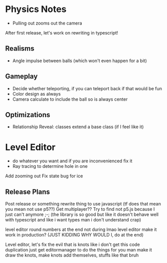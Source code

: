 # Physics Notes
- Pulling out zooms out the camera

After first release, let's work on rewriting in typescript!

## Realisms
- Angle impulse between balls (which won't even happen for a bit)
<!-- - Find a way to show physics is real (momentum is the only way) -->
<!-- - Angle impulse calculations? -->
<!-- - Stop double colliding (push out of it) ??? this still a thing in 2024? -->

## Gameplay
- Decide whether teleporting, if you can teleport back if that would be fun
- Color design as always
- Camera calculate to include the ball so is always center

## Optimizations
<!-- - Implement a quadtree
- Due to mostly static nature of the program (few dynamic objects and calculations with many statics)
    - Have quadtree store components of static for collisions (e.g. line collision, circle collision)
- No need for dynamic objects optimizations -->

- Relationship Reveal: classes extend a base class (if I feel like it)
    <!-- - make your own editorCamera -->

<!-- ## CCD
CCD by halving velocity and multiple substeps (todo: calculations on ratio & further optimizations)
- Boundary clipping redundancies (centripetal)? Is worth it?
    - Same with polygons as a radial force (centrifugal) in case ball goes inside
    - dt -->

# Level Editor
<!-- - We need to redo gamemanager and editormanager I think
    - Re-evaluate the meaning of "generateLevel" ... how should levels be created? -->

- do whatever you want and if you are inconvenienced fix it
- Ray tracing to determine hole in one

Add zooming out
Fix state bug for ice

## Release Plans
Post release or something rewrite thing to use javascript (tf does that mean you mean not use p5??)
Get multiplayer??
Try to find not p5.js because I just can't anymore ;-; (the library is so good but like it doesn't behave well with typescript and like i want types man i don't understand crap)

level editor round numbers at the end not during lmao
level editor make it work in production? (JUST KIDDING WHY WOULD I, do at the end)

Level editor, let's fix the evil that is knots
like i don't get this code duplication just get editormanager to do the things for you man make it draw the knots, make knots add themselves, stuffs like that bruh